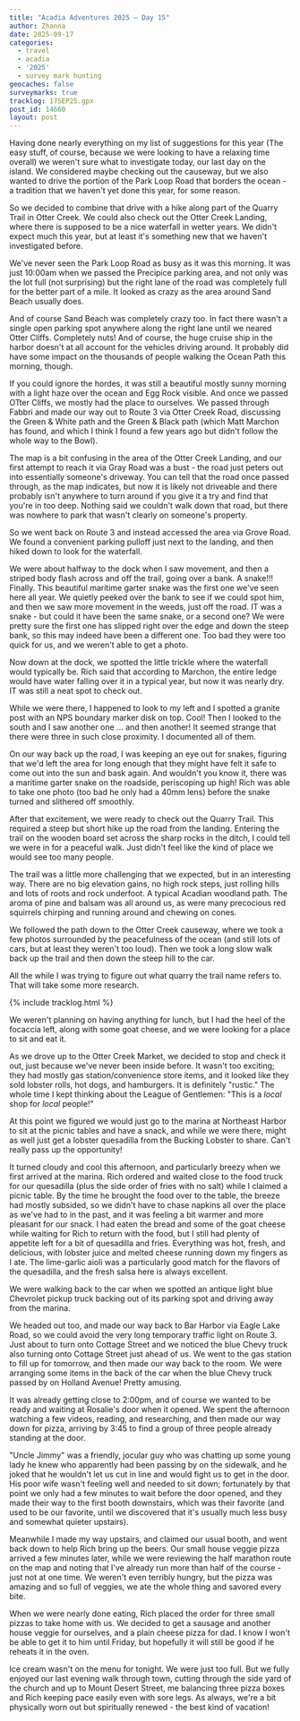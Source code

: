 ```yaml
---
title: "Acadia Adventures 2025 – Day 15"
author: Zhanna
date: 2025-09-17
categories: 
  - travel
  - acadia
  - '2025'
  - survey mark hunting
geocaches: false
surveymarks: true
tracklog: 17SEP25.gpx
post_id: 14660
layout: post
---
```


Having done nearly everything on my list of suggestions for this year (The easy stuff, of course, because we were looking to have a relaxing time overall) we weren't sure what to investigate today, our last day on the island. We considered maybe checking out the causeway, but we also wanted to drive the portion of the Park Loop Road that borders the ocean - a tradition that we haven't yet done this year, for some reason.

So we decided to combine that drive with a hike along part of the Quarry Trail in Otter Creek. We could also check out the Otter Creek Landing, where there is supposed to be a nice waterfall in wetter years. We didn't expect much this year, but at least it's something new that we haven't investigated before.

We've never seen the Park Loop Road as busy as it was this morning. It was just 10:00am when we passed the Precipice parking area, and not only was the lot full (not surprising) but the right lane of the road was completely full for the better part of a mile. It looked as crazy as the area around Sand Beach usually does.

And of course Sand Beach was completely crazy too. In fact there wasn't a single open parking spot anywhere along the right lane until we neared Otter Cliffs. Completely nuts! And of course, the huge cruise ship in the harbor doesn't at all account for the vehicles driving around. It probably did have some impact on the thousands of people walking the Ocean Path this morning, though. 

If you could ignore the hordes, it was still a beautiful mostly sunny morning with a light haze over the ocean and Egg Rock visible. And once we passed OTter Cliffs, we mostly had the place to ourselves. We passed through Fabbri and made our way out to Route 3 via Otter Creek Road, discussing the Green & White path and the Green & Black path (which Matt Marchon has found, and which I think I found a few years ago but didn't follow the whole way to the Bowl). 

The map is a bit confusing in the area of the Otter Creek Landing, and our first attempt to reach it via Gray Road was a bust - the road just peters out into essentially someone's driveway. You can tell that the road once passed through, as the map indicates, but now it is likely not driveable and there probably isn't anywhere to turn around if you give it a try and find that you're in too deep. Nothing said we couldn't walk down that road, but there was nowhere to park that wasn't clearly on someone's property.

So we went back on Route 3 and instead accessed the area via Grove Road. We found a convenient parking pulloff just next to the landing, and then hiked down to look for the waterfall.

We were about halfway to the dock when I saw movement, and then a striped body flash across and off the trail, going over a bank. A snake!!! Finally. This beautiful maritime garter snake was the first one we've seen here all year. We quietly peeked over the bank to see if we could spot him, and then we saw more movement in the weeds, just off the road. IT was a snake - but could it have been the same snake, or a second one? We were pretty sure the first one has slipped right over the edge and down the steep bank, so this may indeed have been a different one.  Too bad they were too quick for us, and we weren't able to get a photo.

Now down at the dock, we spotted the little trickle where the waterfall would typically be. Rich said that according to Marchon, the entire ledge would have water falling over it in a typical year, but now it was nearly dry. IT was still a neat spot to check out. 

While we were there, I happened to look to my left and I spotted a granite post with an NPS boundary marker disk on top. Cool! Then I looked to the south and I saw another one ... and then another! It seemed strange that there were three in such close proximity. I documented all of them.

On our way back up the road, I was keeping an eye out for snakes, figuring that we'd left the area for long enough that they might have felt it safe to come out into the sun and bask again. And wouldn't you know it, there was a maritime garter snake on the roadside, periscoping up high! Rich was able to take one photo (too bad he only had a 40mm lens) before the snake turned and slithered off smoothly.

After that excitement, we were ready to check out the Quarry Trail. This required a steep but short hike up the road from the landing. Entering the trail on the wooden board set across the sharp rocks in the ditch, I could tell we were in for a peaceful walk. Just didn't feel like the kind of place we would see too many people.

The trail was a little more challenging that we expected, but in an interesting way. There are no big elevation gains, no high rock steps, just rolling hills and lots of roots and rock underfoot. A typical Acadian woodland path. The aroma of pine and balsam was all around us, as were many precocious red squirrels chirping and running around and chewing on cones.

We followed the path down to the Otter Creek causeway, where we took a few photos surrounded by the peacefulness of the ocean (and still lots of cars, but at least they weren't too loud). Then we took a long slow walk back up the trail and then down the steep hill to the car. 

All the while I was trying to figure out what quarry the trail name refers to. That will take some more research.

{% include tracklog.html %}

We weren't planning on having anything for lunch, but I had the heel of the focaccia left, along with some goat cheese, and we were looking for a place to sit and eat it. 

As we drove up to the Otter Creek Market, we decided to stop and check it out, just because we've never been inside before. It wasn't too exciting; they had mostly gas station/convenience store items, and it looked like they sold lobster rolls, hot dogs, and hamburgers. It is definitely "rustic." The whole time I kept thinking about the League of Gentlemen: "This is a _local_ shop for _local_ people!"

At this point we figured we would just go to the marina at Northeast Harbor to sit at the picnic tables and have a snack, and while we were there, might as well just get a lobster quesadilla from the Bucking Lobster to share. Can't really pass up the opportunity!  

It turned cloudy and cool this afternoon, and particularly breezy when we first arrived at the marina. Rich ordered and waited close to the food truck for our quesadilla (plus the side order of fries with no salt) while I claimed a picnic table. By the time he brought the food over to the table, the breeze had mostly subsided, so we didn't have to chase napkins all over the place as we've had to in the past, and it was feeling a bit warmer and more pleasant for our snack. I had eaten the bread and some of the goat cheese while waiting for Rich to return with the food, but I still had plenty of appetite left for a bit of quesadilla and fries. Everything was hot, fresh, and delicious, with lobster juice and melted cheese running down my fingers as I ate. The lime-garlic aioli was a particularly good match for the flavors of the quesadilla, and the fresh salsa here is always excellent.

We were walking back to the car when we spotted an antique light blue Chevrolet pickup truck backing out of its parking spot and driving away from the marina.

We headed out too, and made our way back to Bar Harbor via Eagle Lake Road, so we could avoid the very long temporary traffic light on Route 3. Just about to turn onto Cottage Street and we noticed the blue Chevy truck also turning onto Cottage Street just ahead of us. We went to the gas station to fill up for tomorrow, and then made our way back to the room. We were arranging some items in the back of the car when the blue Chevy truck passed by on Holland Avenue! Pretty amusing. 

It was already getting close to 2:00pm, and of course we wanted to be ready and waiting at Rosalie's door when it opened. We spent the afternoon watching a few videos, reading, and researching, and then made our way down for pizza, arriving by 3:45 to find a group of three people already standing at the door. 

"Uncle Jimmy" was a friendly, jocular guy who was chatting up some young lady he knew who apparently had been passing by on the sidewalk, and he joked that he wouldn't let us cut in line and would fight us to get in the door. His poor wife wasn't feeling well and needed to sit down; fortunately by that point we only had a few minutes to wait before the door opened, and they made their way to the first booth downstairs, which was their favorite (and used to be our favorite, until we discovered that it's usually much less busy and somewhat quieter upstairs). 

Meanwhile I made my way upstairs, and claimed our usual booth, and went back down to help Rich bring up the beers. Our small house veggie pizza arrived a few minutes later, while we were reviewing the half marathon route on the map and noting that I've already run more than half of the course - just not at one time. We weren't even terribly hungry, but the pizza was amazing and so full of veggies, we ate the whole thing and savored every bite.

When we were nearly done eating, Rich placed the order for three small pizzas to take home with us. We decided to get a sausage and another house veggie for ourselves, and a plain cheese pizza for dad. I know I won't be able to get it to him until Friday, but hopefully it will still be good if he reheats it in the oven.

Ice cream wasn't on the menu for tonight. We were just too full. But we fully enjoyed our last evening walk through town, cutting through the side yard of the church and up to Mount Desert Street, me balancing three pizza boxes and Rich keeping pace easily even with sore legs. As always, we're a bit physically worn out but spiritually renewed - the best kind of vacation!


